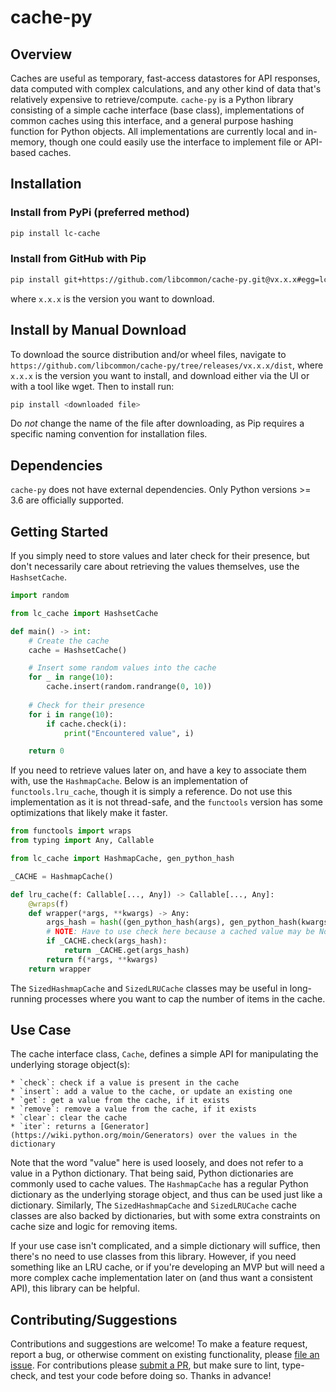 # cache-py

## Overview

Caches are useful as temporary, fast-access datastores for API responses, data computed with complex calculations, and
any other kind of data that's relatively expensive to retrieve/compute. `cache-py` is a Python library consisting of
a simple cache interface (base class), implementations of common caches using this interface, and a general purpose
hashing function for Python objects. All implementations are currently local and in-memory, though one could easily use the interface
to implement file or API-based caches.

## Installation

### Install from PyPi (preferred method)

```bash
pip install lc-cache
```

### Install from GitHub with Pip

```bash
pip install git+https://github.com/libcommon/cache-py.git@vx.x.x#egg=lc_cache
```

where `x.x.x` is the version you want to download.

## Install by Manual Download

To download the source distribution and/or wheel files, navigate to
`https://github.com/libcommon/cache-py/tree/releases/vx.x.x/dist`, where `x.x.x` is the version you want to install,
and download either via the UI or with a tool like wget. Then to install run:

```bash
pip install <downloaded file>
```

Do _not_ change the name of the file after downloading, as Pip requires a specific naming convention for installation files.

## Dependencies

`cache-py` does not have external dependencies. Only Python versions >= 3.6 are officially supported.

## Getting Started

If you simply need to store values and later check for their presence, but don't necessarily care about retrieving the values themselves, use the `HashsetCache`.

```python
import random

from lc_cache import HashsetCache

def main() -> int:
    # Create the cache
    cache = HashsetCache()

    # Insert some random values into the cache
    for _ in range(10):
        cache.insert(random.randrange(0, 10))
        
    # Check for their presence
    for i in range(10):
        if cache.check(i):
            print("Encountered value", i)

    return 0
```

If you need to retrieve values later on, and have a key to associate them with, use the `HashmapCache`. Below is an implementation
of `functools.lru_cache`, though it is simply a reference. Do not use this implementation as it is not thread-safe, and
the `functools` version has some optimizations that likely make it faster.

```python
from functools import wraps
from typing import Any, Callable

from lc_cache import HashmapCache, gen_python_hash

_CACHE = HashmapCache()

def lru_cache(f: Callable[..., Any]) -> Callable[..., Any]:
    @wraps(f)
    def wrapper(*args, **kwargs) -> Any:
        args_hash = hash((gen_python_hash(args), gen_python_hash(kwargs)))
        # NOTE: Have to use check here because a cached value may be None
        if _CACHE.check(args_hash):
            return _CACHE.get(args_hash)
        return f(*args, **kwargs)
    return wrapper
```

The `SizedHashmapCache` and `SizedLRUCache` classes may be useful in long-running processes where you want to cap the
number of items in the cache.

## Use Case

The cache interface class, `Cache`, defines a simple API for manipulating the underlying storage object(s):

    * `check`: check if a value is present in the cache
    * `insert`: add a value to the cache, or update an existing one
    * `get`: get a value from the cache, if it exists
    * `remove`: remove a value from the cache, if it exists
    * `clear`: clear the cache
    * `iter`: returns a [Generator](https://wiki.python.org/moin/Generators) over the values in the dictionary

Note that the word "value" here is used loosely, and does not refer to a value in a Python dictionary.  That being said,
Python dictionaries are commonly used to cache values. The `HashmapCache` has a regular Python dictionary as the underlying
storage object, and thus can be used just like a dictionary. Similarly, The `SizedHashmapCache` and `SizedLRUCache` cache
classes are also backed by dictionaries, but with some extra constraints on cache size and logic for removing items.

If your use case isn't complicated, and a simple dictionary will suffice, then there's no need to use classes from this library.
However, if you need something like an LRU cache, or if you're developing an MVP but will need a more complex cache implementation
later on (and thus want a consistent API), this library can be helpful.

## Contributing/Suggestions

Contributions and suggestions are welcome! To make a feature request, report a bug, or otherwise comment on existing
functionality, please [file an issue](https://github.com/libcommon/cache-py/issues/new/choose). For contributions please
[submit a PR](https://github.com/libcommon/cache-py/compare), but make sure to lint, type-check, and test your code
before doing so. Thanks in advance!
